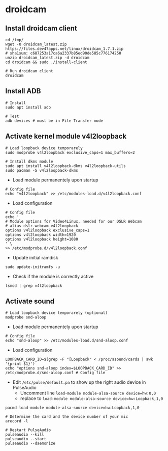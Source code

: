 # droidcam

## Install droidcam client

```shell
cd /tmp/
wget -O droidcam_latest.zip https://files.dev47apps.net/linux/droidcam_1.7.1.zip
# sha1sum: c687253a17ca6a2337b85ed90de585c776174250
unzip droidcam_latest.zip -d droidcam
cd droidcam && sudo ./install-client
```

```shell
# Run droidcam client
droidcam
```

## Install ADB

```shell
# Install
sudo apt install adb

# Test
adb devices # must be in File Transfer mode
```

## Activate kernel module v4l2loopback

```shell
# Load loopback device temporarely
sudo modprobe v4l2loopback exclusive_caps=1 max_buffers=2

# Install dkms module
sudo apt install v4l2loopback-dkms v4l2loopback-utils
sudo pacman -S v4l2loopback-dkms
```

- Load module permanentely upon startup

```shell
# Config file
echo "v4l2loopback" >> /etc/modules-load.d/v4l2loopback.conf
```

- Load configuration

```shell
# Config file
echo '
# Module options for Video4Linux, needed for our DSLR Webcam
# alias dslr-webcam v4l2loopback
options v4l2loopback exclusive_caps=1
options v4l2loopback width=1920
options v4l2loopback height=1080
' \
>> /etc/modprobe.d/v4l2loopback.conf
```

- Update initial ramdisk

```shell
sudo update-initramfs -u
```

- Check if the module is correctly active

```shell
lsmod | grep v4l2loopback
```

## Activate sound

```shell
# Load loopback device temporarely (optional)
modprobe snd-aloop
```

- Load module permanentely upon startup

```shell
# Config file
echo "snd-aloop" >> /etc/modules-load.d/snd-aloop.conf
```

- Load configuration

```shell
LOOPBACK_CARD_ID=$(grep -F "[Loopback" < /proc/asound/cards | awk '{print $1}')
echo "options snd-aloop index=$LOOPBACK_CARD_ID" >> /etc/modprobe.d/snd-aloop.conf # Config file
```

- Edit `/etc/pulse/default.pa` to show up the right audio device in PulseAudio
  - Uncomment line `load-module module-alsa-source device=hw:0,0`
  - replace to `load-module module-alsa-source device=hw:Loopback,1,0`

```shell
pacmd load-module module-alsa-source device=hw:Loopback,1,0
```

```shell
# Determine the card and the device number of your mic
arecord -l

# Restart PulseAudio
pulseaudio --kill
pulseaudio --start
pulseaudio --daemonize
```
